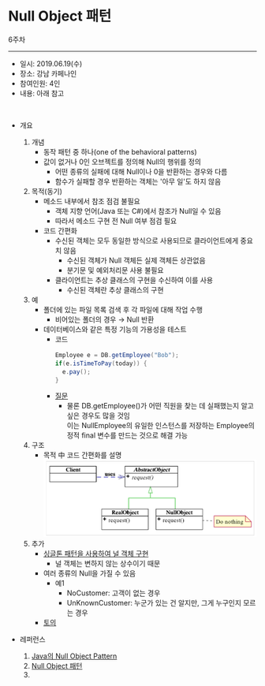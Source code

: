 Null Object 패턴
===========
6주차
- - - - - -
* 일시: 2019.06.19(수)
* 장소: 강남 카페나인
* 참여인원: 4인
* 내용: 아래 참고
</br>

* 개요
	1. 개념
		* 동작 패턴 중 하나(one of the behavioral patterns)
		* 값이 없거나 0인 오브젝트를 정의해 Null의 행위를 정의
			* 어떤 종류의 실패에 대해 Null이나 0을 반환하는 경우와 다름
			* 함수가 실패할 경우 반환하는 객체는 '아무 일'도 하지 않음
	2. 목적(동기)
		* 메소드 내부에서 참조 점검 불필요
			* 객체 지향 언어(Java 또는 C#)에서 참조가 Null일 수 있음
			* 따라서 메소드 구현 전 Null 여부 점검 필요
		* 코드 간편화
			* 수신된 객체는 모두 동일한 방식으로 사용되므로 클라이언트에게 중요치 않음
				* 수신된 객체가 Null 객체든 실제 객체든 상관없음
				* 분기문 및 예외처리문 사용 불필요
			* 클라이언트는 추상 클래스의 구현을 수신하여 이를 사용
				* 수신된 객체란 추상 클래스의 구현
	3. 예
		* 폴더에 있는 파일 목록 검색 후 각 파일에 대해 작업 수행
			* 비어있는 폴더의 경우 → Null 반환
		* 데이터베이스와 같은 특정 기능의 가용성을 테스트
			* 코드  
			  ```java
			  Employee e = DB.getEmployee("Bob");
			  if(e.isTimeToPay(today)) {
				e.pay();
			  }
			  ```
			* [질문]()
				* 물론 DB.getEmployee()가 어떤 직원을 찾는 데 실패했는지 알고 싶은 경우도 많을 것임  
				  이는 NullEmployee의 유일한 인스턴스를 저장하는 Employee의 정적 final 변수를 만드는 것으로 해결 가능
	4. 구조
		* 목적 中 코드 간편화를 설명  
		  ![structure](./img/NullObject.png)
	5. 추가
		* [싱글톤 패턴을 사용하여 널 객체 구현]()
			* 널 객체는 변하지 않는 상수이기 때문
		* 여러 종류의 Null을 가질 수 있음
			* 예1
				* NoCustomer: 고객이 없는 경우
				* UnKnownCustomer: 누군가 있는 건 알지만, 그게 누구인지 모르는 경우
		* [토의](https://github.com/nara1030/DesignPattern/blob/master/study/week6_NullObject/etc.md)
			

* 레퍼런스
	1. [Java의 Null Object Pattern](https://www.dineshonjava.com/null-object-pattern/)
	2. [Null Object 패턴](https://dsmoon.tistory.com/entry/NULL-OBJECT-%ED%8C%A8%ED%84%B4)
	3.
</br>